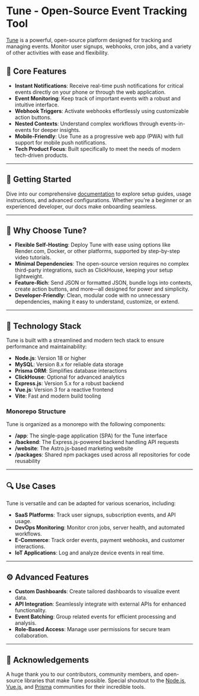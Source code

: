 # Tune - Open-Source Event Tracking Tool

[Tune](https://tunedocuments.info) is a powerful, open-source platform designed for tracking and managing events. Monitor user signups, webhooks, cron jobs, and a variety of other activities with ease and flexibility.

## 🌟 Core Features

- **Instant Notifications**: Receive real-time push notifications for critical events directly on your phone or through the web application.
- **Event Monitoring**: Keep track of important events with a robust and intuitive interface.
- **Webhook Triggers**: Activate webhooks effortlessly using customizable action buttons.
- **Nested Contexts**: Understand complex workflows through events-in-events for deeper insights.
- **Mobile-Friendly**: Use Tune as a progressive web app (PWA) with full support for mobile push notifications.
- **Tech Product Focus**: Built specifically to meet the needs of modern tech-driven products.

---

## 📖 Getting Started

Dive into our comprehensive [documentation](https://tune/docs/start-here) to explore setup guides, usage instructions, and advanced configurations. Whether you're a beginner or an experienced developer, our docs make onboarding seamless.

---

## 🚀 Why Choose Tune?

- **Flexible Self-Hosting**: Deploy Tune with ease using options like Render.com, Docker, or other platforms, supported by step-by-step video tutorials.
- **Minimal Dependencies**: The open-source version requires no complex third-party integrations, such as ClickHouse, keeping your setup lightweight.
- **Feature-Rich**: Send JSON or formatted JSON, bundle logs into contexts, create action buttons, and more—all designed for power and simplicity.
- **Developer-Friendly**: Clean, modular code with no unnecessary dependencies, making it easy to understand, customize, or extend.

---

## 🔧 Technology Stack

Tune is built with a streamlined and modern tech stack to ensure performance and maintainability:

- **Node.js**: Version 18 or higher
- **MySQL**: Version 8.x for reliable data storage
- **Prisma ORM**: Simplifies database interactions
- **ClickHouse**: Optional for advanced analytics
- **Express.js**: Version 5.x for a robust backend
- **Vue.js**: Version 3 for a reactive frontend
- **Vite**: Fast and modern build tooling

### Monorepo Structure

Tune is organized as a monorepo with the following components:

- **/app**: The single-page application (SPA) for the Tune interface
- **/backend**: The Express.js-powered backend handling API requests
- **/website**: The Astro.js-based marketing website
- **/packages**: Shared npm packages used across all repositories for code reusability

---


## 🔍 Use Cases

Tune is versatile and can be adapted for various scenarios, including:

- **SaaS Platforms**: Track user signups, subscription events, and API usage.
- **DevOps Monitoring**: Monitor cron jobs, server health, and automated workflows.
- **E-Commerce**: Track order events, payment webhooks, and customer interactions.
- **IoT Applications**: Log and analyze device events in real time.

---

## ⚙️ Advanced Features

- **Custom Dashboards**: Create tailored dashboards to visualize event data.
- **API Integration**: Seamlessly integrate with external APIs for enhanced functionality.
- **Event Batching**: Group related events for efficient processing and analysis.
- **Role-Based Access**: Manage user permissions for secure team collaboration.


---

## 🙌 Acknowledgements

A huge thank you to our contributors, community members, and open-source libraries that make Tune possible. Special shoutout to the [Node.js](https://nodejs.org), [Vue.js](https://vuejs.org), and [Prisma](https://prisma.io) communities for their incredible tools.
